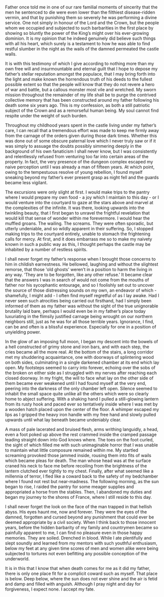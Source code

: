 Father once told me in one of our rare familial moments of sincerity that the men he sentenced to die were even lower than the filthiest disease-ridden vermin, and that by punishing them so severely he was performing a divine service. One not simply in honour of the Lord and the Crown, but the people whom we occupied and subjected to such barbarities in the first place by showing so bluntly the power of the King’s might over his ever-growing dominion. It is my opinion that he indeed genuinely did believe such things with all his heart, which surely is a testament to how he was able to find restful slumber in the night as the wails of the damned permeated the castle walls.


It is with this testimony of which I give according to nothing more than my own free will and insurmountable and eternal guilt that I hope to depose my father’s stellar reputation amongst the populace, that I may bring forth into the light and make known the horrendous truth of his deeds to the fullest possible extent so that the people will know that they do not revere a hero of war and battle, but a callous monster most vile and wretched. My sworn mission throughout the remainder of my life shall be to purge the contrived collective memory that has been constructed around my father following his death some six years ago. This is my confession, as both a still patriotic subject of the Crown and as a remorseful human being. My soul cannot find respite under the weight of such burden.


Throughout my childhood years spent in the castle living under my father’s care, I can recall that a tremendous effort was made to keep me firmly away from the carnage of the orders given during those dark times. Whether this was done out of some obscure paternal love which I never truly saw or if it was simply to assuage the doubts possibly simmering deeply in the background of his own fanaticism I shall never know, but I was consistently and relentlessly refused from venturing too far into certain areas of the property. In fact, the very presence of the dungeon complex escaped my naive perception until I was already a man of fifteen years. At which point, owing to the tempestuous resolve of young rebellion, I found myself sneaking beyond my father’s ever present grasp as night fell and the guards became less vigilant.


The excursions were only slight at first. I would make trips to the pantry where I would prepare my own food - a joy which I maintain to this day - or I would venture into the courtyard to gaze at the stars above and marvel at the complexities of the infinite. It was there, looking upwards into the twinkling beauty, that I first began to unravel the frightful revelation that would kill that sense of wonder within me forevermore. I would hear the muffled groans. The wailing. The screams. They were often sporadic, but utterly undeniable, and so wildly apparent in their suffering. So, I stopped making trips to the courtyard entirely, unable to stomach the frightening calls for mercy. At first, and it does embarrass me so to make my naivety known in such a public way as this, I thought perhaps the castle may be inhabited by a number of restless spirits.


I shall never forget my father’s response when I brought those concerns to him in childish earnestness. He bellowed, laughing and without the slightest remorse, that those 'old ghosts' weren’t in a position to harm the living in any way. ‘They are to be forgotten, like any other refuse.’ It became clear that the answers I was in search of would not come from the mouths of father nor his sycophantic entourage, and so I foolishly set out to uncover the source of those distressing sounds on my own, an endeavor of which - shamefully, I might add - I often find myself regretful of as I lay awake. Had I never seen such atrocities being carried out firsthand, had I simply been informed of them as my father was without the sight of the true unignorable brutality laid bare, perhaps I would even be in my father’s place today luxuriating in the flimsily justified carnage being wrought on our northern neighbors still, just as he was for all those terrible years. Ignorance, I find, can be and often is a blissful experience. Especially for one in a position of unyielding power. 


In the glow of an imposing full moon, I began my descent into the bowels of a hell constructed of grimy stone and iron bars, and with each step, the cries became all the more real. At the bottom of the stairs, a long corridor met my shuddering acquaintance, one with doorways of splintering wood on both sides, culminating in a single darkened chamber at its end which lay open. My footsteps seemed to carry into forever, echoing over the sobs of the broken on either side as I struggled with my nerves after reaching each closed doorway. In my fright, the will to face what lay on the other side of them became ever weakened until I had found myself at the very end, peering into the darkness of the only chamber left open. Silence seemed to inhabit the small space quite unlike all the others which were so clearly home to abject suffering. With a shaking hand I pulled a still-glowing lantern from its rusty hook and paced ever so tentatively inside where I was met by a wooden hatch placed upon the center of the floor. A whimper escaped my lips as I gripped the heavy iron handle with my free hand and slowly pulled upwards until what lay beneath became undeniably clear.


A mass of pale lacerated and bruised flesh, arms writhing languidly, a head, even a foot poked up above the rest crammed inside the cramped passage leading straight down into God knows where. The toes on the foot curled, the sight of which filled me with such unimaginable horror that I was unable to maintain what little composure remained within me. My startled screaming provoked those jammed inside, rousing them into fits of wails which became pleas for death. The man whose head was at the surface craned his neck to face me before recoiling from the brightness of the lantern clutched ever tightly to my chest. Finally, after what seemed like a millennia of terror, I fled like a coward back to the safety of my bedchamber where I found not rest but near-madness. The following morning, as the sun began to rise, I raided the pantry for some meager supplies and appropriated a horse from the stables. Then, I abandoned my duties and began my journey to the shores of France, where I still reside to this day.


I shall never forget the look on the face of the man trapped in that hellish abyss. His eyes haunt me, now and forever. They were the eyes of the damned, forgotten and cursed beyond any punishment that could ever be deemed appropriate by a civil society. When I think back to those innocent years, before the hidden barbarity of my family and countrymen became so painfully apparent to me, I can find no pleasure even in those happy memories. They are soiled. Drenched in blood. While I ate plentifully and slept soundly and learned from my mentors with such youthful enthusiasm, below my feet at any given time scores of men and women alike were being subjected to tortures not even befitting any possible conception of the underworld.


It is in this that I know that when death comes for me as it did my father, there is only one place fit for a complicit coward such as myself. That place is below. Deep below, where the sun does not ever shine and the air is fetid and damp and filled with anguish. Although I pray night and day for forgiveness, I expect none. I accept my fate.